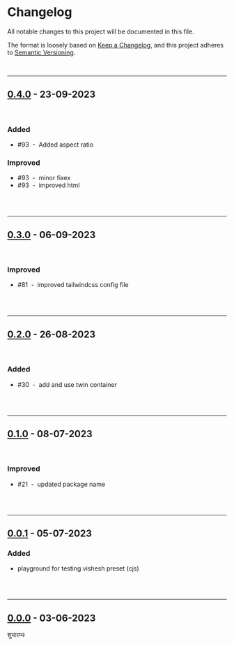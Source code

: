 # Changelog

All notable changes to this project will be documented in this file.

The format is loosely based on [Keep a Changelog][changelog],
and this project adheres to [Semantic Versioning][semver].

<br>

---

## [0.4.0] - 23-09-2023

<br />

### Added

- #93 &nbsp;-&nbsp; Added aspect ratio

### Improved

- #93 &nbsp;-&nbsp; minor fixex
- #93 &nbsp;-&nbsp; improved html

<br /><br />

---

## [0.3.0] - 06-09-2023

<br>

### Improved

- #81 &nbsp;-&nbsp; improved tailwindcss config file

<br /><br />

---

## [0.2.0] - 26-08-2023

<br>

### Added

- #30 &nbsp;-&nbsp; add and use twin container

<br><br>

---

## [0.1.0] - 08-07-2023

<br>

### Improved

- #21 &nbsp;-&nbsp; updated package name

<br><br>

---

## [0.0.1] - 05-07-2023

### Added

- playground for testing vishesh preset (cjs)

<br><br>

---

## [0.0.0] - 03-06-2023

शुभारम्भः

[0.4.0]: https://github.com/mrjadeja/vishesh/commit/f709c3c1...de281dd1
[0.3.0]: https://github.com/mrjadeja/vishesh/commit/af778dea...f709c3c1
[0.2.0]: https://github.com/mrjadeja/vishesh/compare/b7f440a2...af778dea
[0.1.0]: https://github.com/mrjadeja/vishesh/compare/60e5816f...b7f440a2
[0.0.1]: https://github.com/mrjadeja/vishesh/compare/0be58e6a...60e5816f "Initial Setup"
[0.0.0]: https://github.com/mrjadeja/vishesh/commit/0be58e6a1c46e655452249712c55dbc8f496091f "Initial commit"
[changelog]: https://keepachangelog.com/en/1.0.0/ "Keep a changelog guide"
[semver]: https://semver.org/spec/v2.0.0.html "Semantic versioning"

